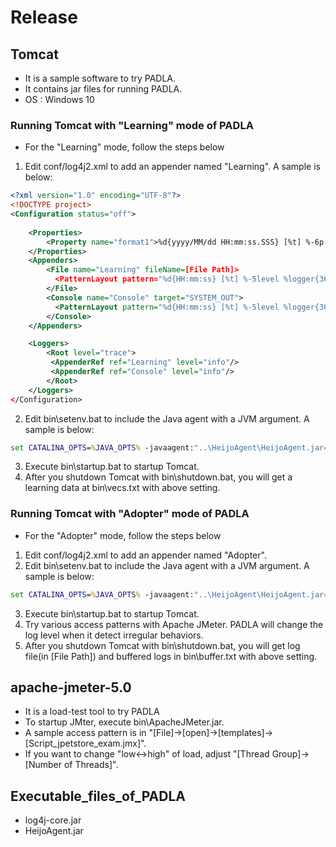# Release
## Tomcat
* It is a sample software to try PADLA.
* It contains jar files for running PADLA.
* OS : Windows 10
### Running Tomcat with "Learning" mode of PADLA
* For the "Learning" mode, follow the steps below
1. Edit conf/log4j2.xml to add an appender named "Learning". A sample is below:
```xml
<?xml version="1.0" encoding="UTF-8"?>
<!DOCTYPE project>
<Configuration status="off">
	
    <Properties>
        <Property name="format1">%d{yyyy/MM/dd HH:mm:ss.SSS} [%t] %-6p %c{10} %m%n</Property>
    </Properties>
	<Appenders>
	    <File name="Learning" fileName=[File Path]>
	      <PatternLayout pattern="%d{HH:mm:ss} [%t] %-5level %logger{36} - %msg%n"/>
	    </File>
		<Console name="Console" target="SYSTEM_OUT">
	      <PatternLayout pattern="%d{HH:mm:ss} [%t] %-5level %logger{36} - %msg%n"/>
	    </Console>
    </Appenders>

    <Loggers>
        <Root level="trace">
         <AppenderRef ref="Learning" level="info"/>
         <AppenderRef ref="Console" level="info"/>
        </Root>
    </Loggers>
</Configuration>
```
2. Edit bin\setenv.bat to include the Java agent with a JVM argument. A sample is below:
```bat
set CATALINA_OPTS=%JAVA_OPTS% -javaagent:"..\HeijoAgent\HeijoAgent.jar=target=jpetstore_plus_tomcat-juli.jar,learningData=vectors.txt,bufferOutput=buffer.txt,phaseOutput=vecs.txt,buffer=300,interval=5"
```
3. Execute bin\startup.bat to startup Tomcat.
4. After you shutdown Tomcat with bin\shutdown.bat, you will get a learning data at bin\vecs.txt with above setting.

### Running Tomcat with "Adopter" mode of PADLA
 * For the "Adopter" mode, follow the steps below
 1. Edit conf/log4j2.xml to add an appender named "Adopter". 
 2. Edit bin\setenv.bat to include the Java agent with a JVM argument. A sample is below:
```bat
set CATALINA_OPTS=%JAVA_OPTS% -javaagent:"..\HeijoAgent\HeijoAgent.jar=target=jpetstore_plus_tomcat-juli.jar,learningData=vectors.txt,bufferOutput=buffer.txt,phaseOutput=vecs.txt,buffer=300,interval=5"
```
 3. Execute bin\startup.bat to startup Tomcat.
 4. Try various access patterns with Apache JMeter. PADLA will change the log level when it detect irregular behaviors.
 5. After you shutdown Tomcat with bin\shutdown.bat, you will get log file(in [File Path]) and buffered logs in bin\buffer.txt with above setting.

## apache-jmeter-5.0
* It is a load-test tool to try PADLA
* To startup JMter, execute bin\ApacheJMeter.jar.
* A sample access pattern is in "[File]->[open]->[templates]->[Script_jpetstore_exam.jmx]".
* If you want to change "low<->high" of load, adjust "[Thread Group]->[Number of Threads]".

## Executable_files_of_PADLA
* log4j-core.jar
* HeijoAgent.jar